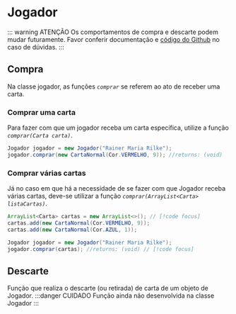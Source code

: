 # Jogador
::: warning ATENÇÃO
Os comportamentos de compra e descarte podem mudar futuramente. Favor conferir documentação e [código do Github](https://github.com/diogomene15/UnoOO-Jogador/)
no caso de dúvidas.
:::
## Compra
Na classe jogador, as funções *`comprar`* se referem ao ato de receber uma carta.


### Comprar uma carta
Para fazer com que um jogador receba um carta específica, utilize a função *`comprar(Carta carta)`*.
```java
Jogador jogador = new Jogador("Rainer Maria Rilke");
jogador.comprar(new CartaNormal(Cor.VERMELHO, 9)); //returns: (void)
```
### Comprar várias cartas
Já no caso em que há a necessidade de se fazer com que Jogador receba várias cartas,
deve-se utilizar a função *`comprar(ArrayList<Carta> listaCartas)`*.
```java
ArrayList<Carta> cartas = new ArrayList<>(); // [!code focus]
cartas.add(new CartaNormal(Cor.VERMELHO, 9));
cartas.add(new CartaNormal(Cor.AZUL, 1));

Jogador jogador = new Jogador("Rainer Maria Rilke");
jogador.comprar(cartas); //returns: (void) // [!code focus]
```

## Descarte
Função que realiza o descarte (ou retirada) de carta de um objeto de Jogador.
:::danger CUIDADO
Função ainda não desenvolvida na classe Jogador
:::